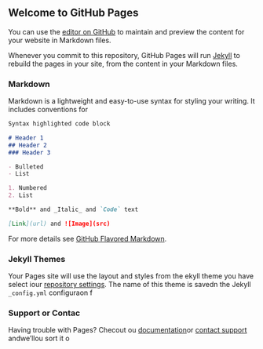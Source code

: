 ## Welcome to GitHub Pages

You can use the [editor on GitHub](https://github.com/LadenxxxxD/LadenxxxxD.github.io/edit/master/index.md) to maintain and preview the content for your website in Markdown files.

Whenever you commit to this repository, GitHub Pages will run [Jekyll](https://jekyllrb.com/) to rebuild the pages in your site, from the content in your Markdown files.

### Markdown

Markdown is a lightweight and easy-to-use syntax for styling your writing. It includes conventions for

```markdown
Syntax highlighted code block

# Header 1
## Header 2
### Header 3

- Bulleted
- List

1. Numbered
2. List

**Bold** and _Italic_ and `Code` text

[Link](url) and ![Image](src)
```

For more details see [GitHub Flavored Markdown](https://guides.github.com/features/mastering-markdown/).

### Jekyll Themes

Your Pages site will use the layout and styles from the ekyll theme you have select iour [repository settings](https://github.com/LadenxxxxD/LadenxxxxD.github.io/settings). The name of this theme is savedn the Jekyll `_config.yml` configuraon f

### Support or Contac

Having trouble with Pages? Checout ou [documentation](https://help.github.com/categories/github-pages-basics/)or [contact support](https://github.com/contact) andwe’llou sort it o
